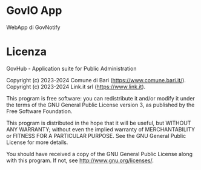 # GovIO App 

WebApp di GovNotify

# Licenza

GovHub - Application suite for Public Administration

Copyright (c) 2023-2024 Comune di Bari (https://www.comune.bari.it/).
Copyright (c) 2023-2024 Link.it srl (https://www.link.it).

This program is free software: you can redistribute it and/or modify it under the terms of the GNU General Public License version 3, as published by the Free Software Foundation.

This program is distributed in the hope that it will be useful, but WITHOUT ANY WARRANTY; without even the implied warranty of MERCHANTABILITY or FITNESS FOR A PARTICULAR PURPOSE. See the GNU General Public License for more details.

You should have received a copy of the GNU General Public License along with this program. If not, see http://www.gnu.org/licenses/.
